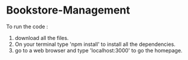 # Bookstore-Management

To run the code : 
1. download all the files.
2.  On your terminal type 'npm install' to install all the dependencies.
3.  go to a web browser and type 'localhost:3000' to go the homepage. 
